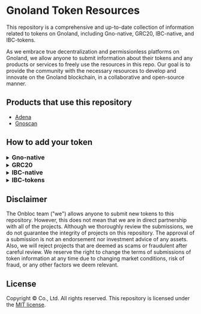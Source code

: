 # Gnoland Token Resources
This repository is a comprehensive and up-to-date collection of information related to tokens on Gnoland, including Gno-native, GRC20, IBC-native, and IBC-tokens.

As we embrace true decentralization and permissionless platforms on Gnoland, we allow anyone to submit information about their tokens and any products or services to freely use the resources in this repo. Our goal is to provide the community with the necessary resources to develop and innovate on the Gnoland blockchain, in a collaborative and open-source manner.

## Products that use this repository
- [Adena](https://adena.app/)
- [Gnoscan](https://gnoscan.io/)

## How to add your token

<details>
  <summary><h2 style='display: inline; font-size: 16px'>Gno-native</h2></summary>

1. Fork this repo to your own GitHub account
2. Clone your fork and create a new branch

   ```shell
   git clone git@github.com:YOUR_ACCOUNT/gno-token-resource.git
   cd gno-token-resource
   git branch <branch_name>
   git checkout <branch_name>
   ```

3. Add information about your token to be displayed
   - Required information:
     - `name`: The name of your token to be displayed. Please capitalize the first letter.
     - `denom`: The denom of your token.
     - `symbol`: The abbreviation your token's name, AKA the ticker. Please capitalize all letters.
     - `decimals`: The decimals of your token.
     - `description`: A description of your token. You can write up to 1500 letters. 
     - `website_url`: The Website URL of your token. 
     - `image`: The location of the image of your token. 
         - Use the `svg` format and set the file's name as <YOUR-TOKEN-SYMBOL.svg>
         - Add the image file in `/images/gno-native` folder.


4. Format the name of your json file as <YOUR-TOKEN-SYMBOL.json>, and place it in `/tokens/gno-native/<YOUR-TOKEN-SYMBOL>.json`

---

  ```json
  // An example with Gnoland
  // located in /tokens/gno-native/gnot.json
  [
    {
      "name": "Gnoland", 
      "denom": "ugnot", 
      "symbol": "GNOT",
      "decimals": 6, 
      "description": "Gno.land is a layer-1 blockchain that integrates a series of cutting-edge technologies, including Tendermint2, GnoVM, the Proof-of-Contribution consensus mechanism, on-chain governance through a new DAO framework with support for sub-DAOs, and a unique licensing model that enables built-in monetization of open-source code.", 
      "website_url": "https://gno.land/",
      "image": "/images/gno-native/gnot.svg",
    }
  ]
  ```

5. Commit and push to your forked repo

   ```shell
   git add -A
   git commit -m “Add <YOUR-TOKEN-SYMBOL>”
   git push origin <branch_name>
   ```

6. Make a pull request from your forked repo to `main`
</details>


<details>
  <summary><h2 style='display: inline; font-size: 16px'>GRC20</h2></summary>

1. Fork this repo to your own GitHub account
2. Clone your fork and create a new branch

   ```shell
   git clone git@github.com:YOUR_ACCOUNT/gno-token-resource.git
   cd gno-token-resource
   git branch <branch_name>
   git checkout <branch_name>
   ```

3. Add information about your token to be displayed
   - Required information:
     - `name`: The name of your token to be displayed. Please capitalize the first letter.
     - `denom`: The denom of your token.
     - `symbol`: The abbreviation your token's name, AKA the ticker. Please capitalize all letters.
     - `decimals`: The decimals of your token.
     - `description`: A description of your token. You can write up to 1500 letters. 
     - `website_url`: The Website URL of your token. 
     - `image`: The location of the image of your token. 
         - Use the `svg` format and set the file's name as <YOUR-TOKEN-SYMBOL.svg>
         - Add the image file in `/images/grc20` folder.


4. Format the name of your json file as <YOUR-TOKEN-SYMBOL.json>, and place it in `/tokens/grc20/<YOUR-TOKEN-SYMBOL>.json`

---

  ```json
  // An example with Foo
  // located in /tokens/grc20/foo.json
  [
    {
      "name": "Foo", 
      "pkg_path": "gno.land/r/demo/foo20", 
      "symbol": "FOO",
      "decimals": 4, 
      "description": "Foo is a test realm of GRC20", 
      "website_url": "https://foo.com",
      "image": "/images/grc20/foo.svg",
    }
  ]
  ```

5. Commit and push to your forked repo

   ```shell
   git add -A
   git commit -m “Add <YOUR-TOKEN-SYMBOL>”
   git push origin <branch_name>
   ```

6. Make a pull request from your forked repo to `main`
</details>


<details>
  <summary><h2 style='display: inline; font-size: 16px'>IBC-native</h2></summary>

1. Fork this repo to your own GitHub account
2. Clone your fork and create a new branch

   ```shell
   git clone git@github.com:YOUR_ACCOUNT/gno-token-resource.git
   cd gno-token-resource
   git branch <branch_name>
   git checkout <branch_name>
   ```

3. Add information about your token to be displayed
   - Required information:
     - `name`: The name of your token to be displayed. Please capitalize the first letter.
     - `denom`: The denom of your token.
     - `chain`: The origin chain that the token was issued from.
     - `symbol`: The abbreviation your token's name, AKA the ticker. Please capitalize all letters.
     - `decimals`: The decimals of your token.
     - `description`: A description of your token. You can write up to 1500 letters. 
     - `website_url`: The Website URL of your token. 
     - `image`: The location of the image of your token. 
         - Use the `svg` format and set the file's name to <YOUR-TOKEN-SYMBOL.svg>
         - Add the image file in `/images/ibc-native` folder.


4. Format the name of your json file as <YOUR-TOKEN-SYMBOL.json>, and place it in `/tokens/ibc-native/<YOUR-TOKEN-SYMBOL>.json`

---

  ```json
  // An example with Cosmos
  // located in /tokens/ibc-native/atom.json
  [
    {
      "name": "Cosmos", 
      "denom": "uatom", 
      "symbol": "ATOM",
      "decimals": 6, 
      "description": "The ATOM token is the native token of the Cosmos Hub. In return for securing the Hub's services by staking ATOM, transaction fees and staking rewards are distributed to the Cosmos Hub.", 
      "website_url": "https://cosmos.network/",
      "image": "/images/ibc-native/atom.svg",
    }
  ]
  ```

5. Commit and push to your forked repo

   ```shell
   git add -A
   git commit -m “Add <YOUR-TOKEN-SYMBOL>”
   git push origin <branch_name>
   ```

6. Make a pull request from your forked repo to `main`
</details>


<details>
  <summary><h2 style='display: inline; font-size: 16px'>IBC-tokens</h2></summary>

1. Fork this repo to your own GitHub account
2. Clone your fork and create a new branch

   ```shell
   git clone git@github.com:YOUR_ACCOUNT/gno-token-resource.git
   cd gno-token-resource
   git branch <branch_name>
   git checkout <branch_name>
   ```

3. Add information about your token to be displayed
   - Required information:
     - `denom`: The denom of your token.
     - `origin_chain`: The origin chain that your token was issued from.
     - `origin_denom`: The origin denom of your token.
     - `origin_type`: The origin type of your token (staking, native, pool, ibc, bridge, cw20, erc20).
     - `symbol`: The abbreviation your token's name, AKA the ticker. Please capitalize all letters.
     - `decimals`: The decimals of your token.
     - `path`: The path way that your IBC token has traveled through from the origin chain.
     - `channel`: The channel of the chain that your IBC token is currently at.
     - `port`: The port of your IBC tokens.
     - `image`: The location of the image of your token.
         - Use the `svg` format and set the file's name as <YOUR-TOKEN-SYMBOL.svg>
         - Add the image file in `/images/ibc-tokens` folder.


4. Format the name of your json file as <YOUR-TOKEN-SYMBOL.json>, and place it in `/tokens/ibc-tokens/atom.json`

---

  ```json
  // An example with Cosmos
  // located in /tokens/ibc-tokens/atom.json
  [
    {
      "denom": "ibc/27394FB092D2ECCD56123C74F36E4C1F926001CEADA9CA97EA622B25F41E5EB2",
      "origin_chain": "cosmos",
      "origin_denom": "uatom",
      "origin_type": "native",
      "symbol": "ATOM",
      "decimals": 6,
      "path": "cosmos>osmosis", //The IBC Atom token is on the Osmosis chain
      "channel": "channel-0", //A channel of the Osmosis chain 
      "port": "transfer",
      "image": "/images/ibc-tokens/atom.svg", //Optional
    }
  ]
  ```

5. Commit and push to your forked repo

   ```shell
   git add -A
   git commit -m “Add <YOUR-TOKEN-SYMBOL>”
   git push origin <branch_name>
   ```

6. Make a pull request from your forked repo to `main`
</details>



## Disclaimer
The Onbloc team ("we") allows anyone to submit new tokens to this repository. However, this does not mean that we are in direct partnership with all of the projects. Although we thoroughly review the submissions, we do not guarantee the integrity of projects on this repository. The approval of a submission is not an endorsement nor investment advice of any assets. Also, we will reject projects that are deemed as scams or fraudulent after careful review. We reserve the right to change the terms of submissions of token information at any time due to changing market conditions, risk of fraud, or any other factors we deem relevant.

## License
Copyright ©  Co., Ltd. All rights reserved. This repository is licensed under the [MIT license](https://github.com/onbloc/gno-token-resource/blob/main/LICENSE).
